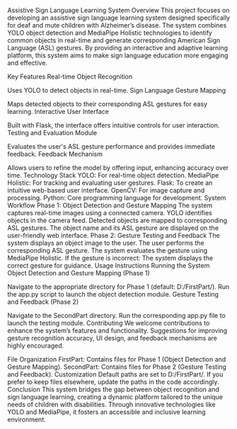 Assistive Sign Language Learning System
Overview
This project focuses on developing an assistive sign language learning system designed specifically for deaf and mute children with Alzheimer’s disease. The system combines YOLO object detection and MediaPipe Holistic technologies to identify common objects in real-time and generate corresponding American Sign Language (ASL) gestures. By providing an interactive and adaptive learning platform, this system aims to make sign language education more engaging and effective.

Key Features
Real-time Object Recognition

Uses YOLO to detect objects in real-time.
Sign Language Gesture Mapping

Maps detected objects to their corresponding ASL gestures for easy learning.
Interactive User Interface

Built with Flask, the interface offers intuitive controls for user interaction.
Testing and Evaluation Module

Evaluates the user's ASL gesture performance and provides immediate feedback.
Feedback Mechanism

Allows users to refine the model by offering input, enhancing accuracy over time.
Technology Stack
YOLO: For real-time object detection.
MediaPipe Holistic: For tracking and evaluating user gestures.
Flask: To create an intuitive web-based user interface.
OpenCV: For image capture and processing.
Python: Core programming language for development.
System Workflow
Phase 1: Object Detection and Gesture Mapping
The system captures real-time images using a connected camera.
YOLO identifies objects in the camera feed.
Detected objects are mapped to corresponding ASL gestures.
The object name and its ASL gesture are displayed on the user-friendly web interface.
Phase 2: Gesture Testing and Feedback
The system displays an object image to the user.
The user performs the corresponding ASL gesture.
The system evaluates the gesture using MediaPipe Holistic.
If the gesture is incorrect:
The system displays the correct gesture for guidance.
Usage Instructions
Running the System
Object Detection and Gesture Mapping (Phase 1)

Navigate to the appropriate directory for Phase 1 (default: D:/FirstPart/).
Run the app.py script to launch the object detection module.
Gesture Testing and Feedback (Phase 2)

Navigate to the SecondPart directory.
Run the corresponding app.py file to launch the testing module.
Contributing
We welcome contributions to enhance the system’s features and functionality. Suggestions for improving gesture recognition accuracy, UI design, and feedback mechanisms are highly encouraged.

File Organization
FirstPart: Contains files for Phase 1 (Object Detection and Gesture Mapping).
SecondPart: Contains files for Phase 2 (Gesture Testing and Feedback).
Customization
Default paths are set to D:/FirstPart/. If you prefer to keep files elsewhere, update the paths in the code accordingly.
Conclusion
This system bridges the gap between object recognition and sign language learning, creating a dynamic platform tailored to the unique needs of children with disabilities. Through innovative technologies like YOLO and MediaPipe, it fosters an accessible and inclusive learning environment.
